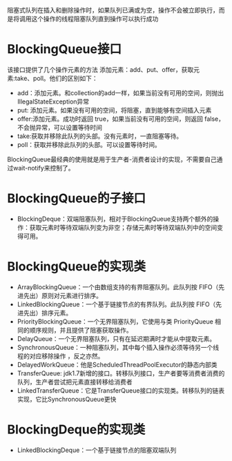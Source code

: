 阻塞式队列在插入和删除操作时，如果队列已满或为空，操作不会被立即执行，而是将调用这个操作的线程阻塞队列直到操作可以执行成功

# BlockingQueue接口
该接口提供了几个操作元素的方法
添加元素：add、put、offer，获取元素:take、poll。他们的区别如下：
* add：添加元素。和collection的add一样，如果当前没有可用的空间，则抛出 IllegalStateException异常
* put: 添加元素。如果没有可用的空间，将阻塞，直到能够有空间插入元素
* offer:添加元素。成功时返回 true，如果当前没有可用的空间，则返回 false，不会抛异常，可以设置等待时间
* take:获取并移除此队列的头部。没有元素时，一直阻塞等待。
* poll：获取并移除此队列的头部。可以设置等待时间。

BlockingQueue最经典的使用就是用于生产者-消费者设计的实现，不需要自己通过wait-notify来控制了。

# BlockingQueue的子接口
* BlockingDeque：双端阻塞队列，相对于BlockingQueue支持两个额外的操作：获取元素时等待双端队列变为非空；存储元素时等待双端队列中的空间变得可用。 


# BlockingQueue的实现类
* ArrayBlockingQueue：一个由数组支持的有界阻塞队列。此队列按 FIFO（先进先出）原则对元素进行排序。
* LinkedBlockingQueue：一个基于链接节点的有界队列。此队列按 FIFO（先进先出）排序元素。
* PriorityBlockingQueue：一个无界阻塞队列，它使用与类 PriorityQueue 相同的顺序规则，并且提供了阻塞获取操作。
* DelayQueue：一个无界阻塞队列，只有在延迟期满时才能从中提取元素。
* SynchronousQueue：一种阻塞队列，其中每个插入操作必须等待另一个线程的对应移除操作 ，反之亦然。
* DelayedWorkQueue：他是ScheduledThreadPoolExecutor的静态内部类
* TransferQueue: jdk1.7新增的接口。转移队列接口，生产者要等消费者消费的队列，生产者尝试把元素直接转移给消费者
* LinkedTransferQueue：它是TransferQueue接口的实现类。转移队列的链表实现，它比SynchronousQueue更快

# BlockingDeque的实现类
* LinkedBlockingDeque：一个基于链接节点的阻塞双端队列


